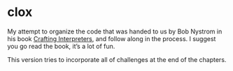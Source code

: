 # clox

My attempt to organize the code that was handed to us by Bob Nystrom in his
book [Crafting Interpreters](http://www.craftinginterpreters.com/chunks-of-bytecode.html),
and follow along in the process. I suggest you go read the book, it’s a lot of
fun.

This version tries to incorporate all of challenges at the end of the chapters.
